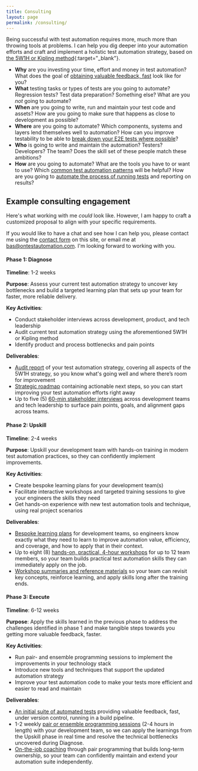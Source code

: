 ```yaml
---
title: Consulting
layout: page
permalink: /consulting/
---
```

Being successful with test automation requires more, much more than throwing tools at problems. I can help you dig deeper into your automation efforts and craft and implement a holistic test automation strategy, based on [the 5W1H or Kipling method](https://projectofhow.com/methods/the-kipling-method/){:target="_blank"}.

* **Why** are you investing your time, effort and money in test automation? What does the goal of [obtaining valuable feedback, fast](/the-test-automation-quadrant/) look like for you?
* **What** testing tasks or types of tests are you going to automate? Regression tests? Test data preparation? Something else? What are you _not_ going to automate?
* **When** are you going to write, run and maintain your test code and assets? How are you going to make sure that happens as close to development as possible?
* **Where** are you going to automate? Which components, systems and layers lend themselves well to automation? How can you improve testability to be able to [break down your E2E tests where possible](/breaking-down-your-e2e-tests-an-example/)?
* **Who** is going to write and maintain the automation? Testers? Developers? The team? Does the skill set of these people match these ambitions?
* **How** are you going to automate? What are the tools you have to or want to use? Which [common test automation patterns](/building-and-improving-page-objects-one-step-at-a-time/) will be helpful? How are you going to [automate the process of running tests](/first-things-first-automate-the-execution-of-your-tests/) and reporting on results?

## Example consulting engagement

Here's what working with me _could_ look like. However, I am happy to craft a customized proposal to align with your specific requirements.

If you would like to have a chat and see how I can help you, please contact me using the [contact form](/contact/) on this site, or email me at bas@ontestautomation.com. I'm looking forward to working with you.

#### Phase 1: Diagnose

**Timeline**: 1-2 weeks

**Purpose**: Assess your current test automation strategy to uncover key bottlenecks and build a targeted learning plan that sets up your team for faster, more reliable delivery.

**Key Activities**:
* Conduct stakeholder interviews across development, product, and tech leadership
* Audit current test automation strategy using the aforementioned 5W1H or Kipling method
* Identify product and process bottlenecks and pain points

**Deliverables**:
* <u>Audit report</u> of your test automation strategy, covering all aspects of the 5W1H strategy, so you know what's going well and where there’s room for improvement
* <u>Strategic roadmap</u> containing actionable next steps, so you can start improving your test automation efforts right away
* Up to five (5) <u>60-min stakeholder interviews</u> across development teams and tech leadership to surface pain points, goals, and alignment gaps across teams.

#### Phase 2: Upskill

**Timeline**: 2-4 weeks

**Purpose**: Upskill your development team with hands-on training in modern test automation practices, so they can confidently implement improvements.

**Key Activities**:
* Create bespoke learning plans for your development team(s)
* Facilitate interactive workshops and targeted training sessions to give your engineers the skills they need
* Get hands-on experience with new test automation tools and technique, using real project scenarios

**Deliverables**:
* <u>Bespoke learning plans</u> for development teams, so engineers know exactly what they need to learn to improve automation value, efficiency, and coverage, and how to apply that in their context.
* Up to eight (8) <u>hands-on, practical, 4-hour workshops</u> for up to 12 team members, so your team builds practical test automation skills they can immediately apply on the job.
* <u>Workshop summaries and reference materials</u> so your team can revisit key concepts, reinforce learning, and apply skills long after the training ends.

#### Phase 3: Execute

**Timeline**: 6-12 weeks

**Purpose**: Apply the skills learned in the previous phase to address the challenges identified in phase 1 and make tangible steps towards you getting more valuable feedback, faster.

**Key Activities**:
* Run pair- and ensemble programming sessions to implement the improvements in your technology stack
* Introduce new tools and techniques that support the updated automation strategy
* Improve your test automation code to make your tests more efficient and easier to read and maintain

**Deliverables**:
* <u>An initial suite of automated tests</u> providing valuable feedback, fast, under version control, running in a build pipeline.
* 1-2 weekly <u>pair or ensemble programming sessions</u> (2-4 hours in length) with your development team, so we can apply the learnings from the Upskill phase in real time and resolve the technical bottlenecks uncovered during Diagnose.
* <u>On-the-job coaching</u> through pair programming that builds long-term ownership, so your team can confidently maintain and extend your automation suite independently.
